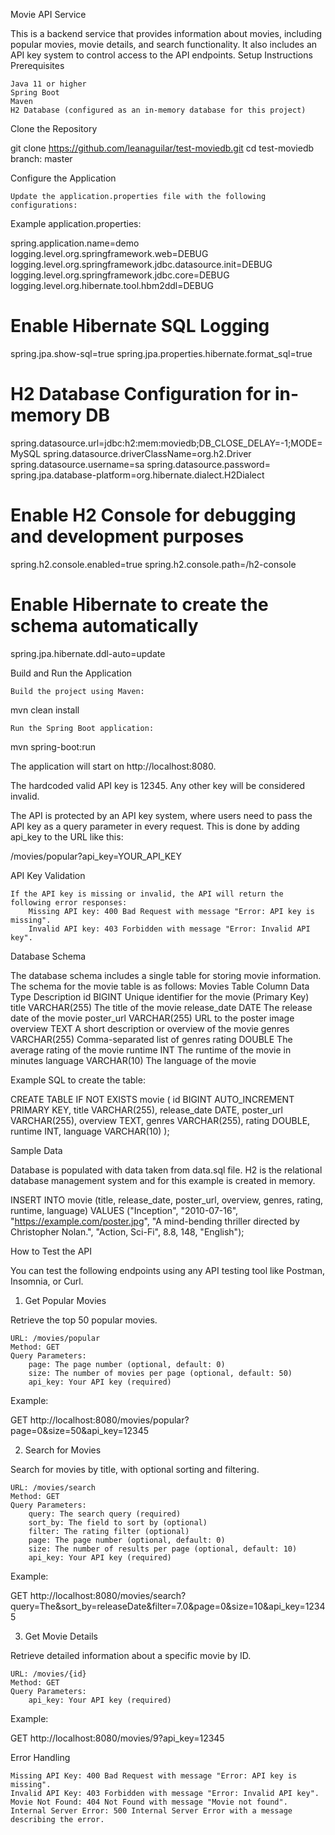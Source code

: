 Movie API Service

This is a backend service that provides information about movies, including popular movies, movie details, and search functionality. It also includes an API key system to control access to the API endpoints.
Setup Instructions
Prerequisites

    Java 11 or higher
    Spring Boot
    Maven
    H2 Database (configured as an in-memory database for this project)

Clone the Repository

git clone https://github.com/leanaguilar/test-moviedb.git
cd test-moviedb
branch: master

Configure the Application

    Update the application.properties file with the following configurations:

Example application.properties:

spring.application.name=demo
logging.level.org.springframework.web=DEBUG
logging.level.org.springframework.jdbc.datasource.init=DEBUG
logging.level.org.springframework.jdbc.core=DEBUG
logging.level.org.hibernate.tool.hbm2ddl=DEBUG

# Enable Hibernate SQL Logging
spring.jpa.show-sql=true
spring.jpa.properties.hibernate.format_sql=true

# H2 Database Configuration for in-memory DB
spring.datasource.url=jdbc:h2:mem:moviedb;DB_CLOSE_DELAY=-1;MODE=MySQL
spring.datasource.driverClassName=org.h2.Driver
spring.datasource.username=sa
spring.datasource.password=
spring.jpa.database-platform=org.hibernate.dialect.H2Dialect

# Enable H2 Console for debugging and development purposes
spring.h2.console.enabled=true
spring.h2.console.path=/h2-console

# Enable Hibernate to create the schema automatically
spring.jpa.hibernate.ddl-auto=update

Build and Run the Application

    Build the project using Maven:

mvn clean install

    Run the Spring Boot application:

mvn spring-boot:run

The application will start on http://localhost:8080.

The hardcoded valid API key is 12345. Any other key will be considered invalid.

The API is protected by an API key system, where users need to pass the API key as a query parameter in every request. This is done by adding api_key to the URL like this:

/movies/popular?api_key=YOUR_API_KEY

API Key Validation

    If the API key is missing or invalid, the API will return the following error responses:
        Missing API key: 400 Bad Request with message "Error: API key is missing".
        Invalid API key: 403 Forbidden with message "Error: Invalid API key".
    

Database Schema

The database schema includes a single table for storing movie information. The schema for the movie table is as follows:
Movies Table
Column	Data Type	Description
id	BIGINT	Unique identifier for the movie (Primary Key)
title	VARCHAR(255)	The title of the movie
release_date	DATE	The release date of the movie
poster_url	VARCHAR(255)	URL to the poster image
overview	TEXT	A short description or overview of the movie
genres	VARCHAR(255)	Comma-separated list of genres
rating	DOUBLE	The average rating of the movie
runtime	INT	The runtime of the movie in minutes
language	VARCHAR(10)	The language of the movie

Example SQL to create the table:

CREATE TABLE IF NOT EXISTS movie (
    id BIGINT AUTO_INCREMENT PRIMARY KEY,
    title VARCHAR(255),
    release_date DATE,
    poster_url VARCHAR(255),
    overview TEXT,
    genres VARCHAR(255),
    rating DOUBLE,
    runtime INT,
    language VARCHAR(10)
);

Sample Data

Database is populated with data taken from data.sql file. H2 is the relational database management system and for this example is created in memory.

INSERT INTO movie (title, release_date, poster_url, overview, genres, rating, runtime, language)
VALUES 
("Inception", "2010-07-16", "https://example.com/poster.jpg", "A mind-bending thriller directed by Christopher Nolan.", "Action, Sci-Fi", 8.8, 148, "English");

How to Test the API

You can test the following endpoints using any API testing tool like Postman, Insomnia, or Curl.
1. Get Popular Movies

Retrieve the top 50 popular movies.

    URL: /movies/popular
    Method: GET
    Query Parameters:
        page: The page number (optional, default: 0)
        size: The number of movies per page (optional, default: 50)
        api_key: Your API key (required)

Example:

GET http://localhost:8080/movies/popular?page=0&size=50&api_key=12345

2. Search for Movies

Search for movies by title, with optional sorting and filtering.

    URL: /movies/search
    Method: GET
    Query Parameters:
        query: The search query (required)
        sort_by: The field to sort by (optional)
        filter: The rating filter (optional)
        page: The page number (optional, default: 0)
        size: The number of results per page (optional, default: 10)
        api_key: Your API key (required)

Example:

GET http://localhost:8080/movies/search?query=The&sort_by=releaseDate&filter=7.0&page=0&size=10&api_key=12345

3. Get Movie Details

Retrieve detailed information about a specific movie by ID.

    URL: /movies/{id}
    Method: GET
    Query Parameters:
        api_key: Your API key (required)

Example:

GET http://localhost:8080/movies/9?api_key=12345

Error Handling

    Missing API Key: 400 Bad Request with message "Error: API key is missing".
    Invalid API Key: 403 Forbidden with message "Error: Invalid API key".
    Movie Not Found: 404 Not Found with message "Movie not found".
    Internal Server Error: 500 Internal Server Error with a message describing the error.